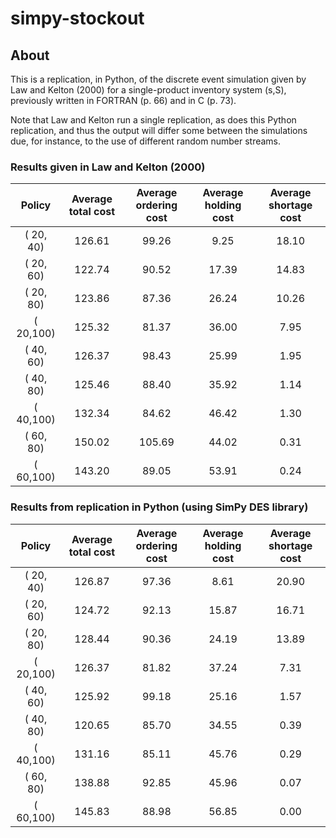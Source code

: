 # simpy-stockout


## About

This is a replication, in Python, of the discrete event simulation given by Law and Kelton (2000) for a single-product inventory system (s,S), previously written in FORTRAN (p. 66) and in C (p. 73).

Note that Law and Kelton run a single replication, as does this Python replication, and thus the output will differ some between the simulations due, for instance, to the use of different random number streams.


### Results given in Law and Kelton (2000)

| Policy | Average total cost | Average ordering cost | Average holding cost | Average shortage cost |
| :----: | :----------------: | :-------------------: | :------------------: | :-------------------: |
| ( 20, 40) | 126.61 |  99.26 |  9.25 | 18.10 |
| ( 20, 60) | 122.74 |  90.52 | 17.39 | 14.83 |
| ( 20, 80) | 123.86 |  87.36 | 26.24 | 10.26 |
| ( 20,100) | 125.32 |  81.37 | 36.00 |  7.95 |
| ( 40, 60) | 126.37 |  98.43 | 25.99 |  1.95 |
| ( 40, 80) | 125.46 |  88.40 | 35.92 |  1.14 |
| ( 40,100) | 132.34 |  84.62 | 46.42 |  1.30 |
| ( 60, 80) | 150.02 | 105.69 | 44.02 |  0.31 |
| ( 60,100) | 143.20 |  89.05 | 53.91 |  0.24 |


### Results from replication in Python (using SimPy DES library)

| Policy | Average total cost | Average ordering cost | Average holding cost | Average shortage cost |
| :----: | :----------------: | :-------------------: | :------------------: | :-------------------: |
| ( 20, 40) | 126.87 | 97.36 |  8.61 | 20.90 |
| ( 20, 60) | 124.72 | 92.13 | 15.87 | 16.71 |
| ( 20, 80) | 128.44 | 90.36 | 24.19 | 13.89 |
| ( 20,100) | 126.37 | 81.82 | 37.24 |  7.31 |
| ( 40, 60) | 125.92 | 99.18 | 25.16 |  1.57 |
| ( 40, 80) | 120.65 | 85.70 | 34.55 |  0.39 |
| ( 40,100) | 131.16 | 85.11 | 45.76 |  0.29 |
| ( 60, 80) | 138.88 | 92.85 | 45.96 |  0.07 |
| ( 60,100) | 145.83 | 88.98 | 56.85 |  0.00 |
